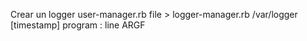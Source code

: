 
Crear un logger
user-manager.rb file > logger-manager.rb
/var/logger
[timestamp] program : line
ARGF
